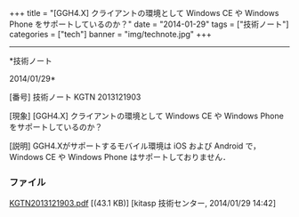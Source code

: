 ﻿+++
title = "[GGH4.X] クライアントの環境として Windows CE や Windows Phone をサポートしているのか？"
date = "2014-01-29"
tags = ["技術ノート"]
categories = ["tech"]
banner = "img/technote.jpg"
+++

-----------------------------------------------------------------------------------------------------------------------------

*技術ノート

2014/01/29*


[番号]
技術ノート KGTN 2013121903

[現象]
[GGH4.X] クライアントの環境として Windows CE や Windows Phone
をサポートしているのか？

[説明]
GGH4.Xがサポートするモバイル環境は iOS および Android で， Windows CE や
Windows Phone はサポートしておりません．


### ファイル

 
 


[KGTN2013121903.pdf](http://techreport.kitasp.net/attachments/download/1463/KGTN2013121903.pdf)
 [(43.1 KB)] [kitasp 技術センター, 2014/01/29
14:42]


 


 

